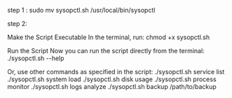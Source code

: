 step 1 :
sudo mv sysopctl.sh /usr/local/bin/sysopctl

step 2:

Make the Script Executable
In the terminal, run:
chmod +x sysopctl.sh

Run the Script
Now you can run the script directly from the terminal:
./sysopctl.sh --help

Or, use other commands as specified in the script:
./sysopctl.sh service list
./sysopctl.sh system load
./sysopctl.sh disk usage
./sysopctl.sh process monitor
./sysopctl.sh logs analyze
./sysopctl.sh backup /path/to/backup
